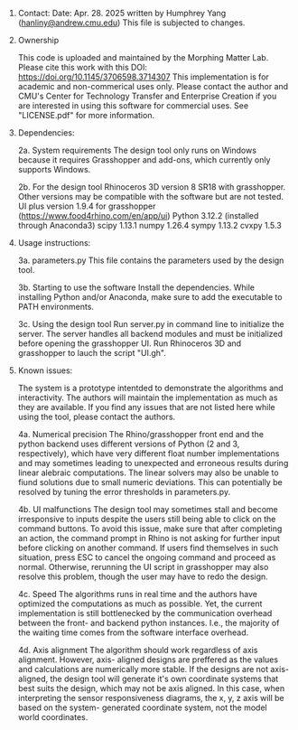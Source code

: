 1. Contact:
Date: Apr. 28. 2025
written by Humphrey Yang (hanliny@andrew.cmu.edu)
This file is subjected to changes.

1. Ownership

    This code is uploaded and maintained by the Morphing Matter Lab. Please cite this work with this DOI:
    https://doi.org/10.1145/3706598.3714307
    This implementation is for academic and non-commerical uses only. Please 
    contact the author and CMU's Center for Technology Transfer and 
    Enterprise Creation if you are interested in using this software for
     commercial uses. See "LICENSE.pdf" for more information.

2. Dependencies:

    2a. System requirements
    The design tool only runs on Windows because it requires Grasshopper and add-ons, which currently only supports Windows.
    
    2b. For the design tool
    Rhinoceros 3D version 8 SR18 with grasshopper. Other versions may be 
    compatible with the software but are not tested.
    UI plus version 1.9.4 for grasshopper (https://www.food4rhino.com/en/app/ui)
    Python 3.12.2 (installed through Anaconda3)
        scipy 1.13.1
        numpy 1.26.4
        sympy 1.13.2
        cvxpy 1.5.3

3. Usage instructions:

    3a. parameters.py
    This file contains the parameters used by the design tool.

    3b. Starting to use the software
    Install the dependencies. While installing Python and/or Anaconda, make 
    sure to add the executable to PATH environments.

    3c. Using the design tool
    Run server.py in command line to initialize the server. The server handles all backend modules and must be initialized before opening the grasshopper UI.
    Run Rhinoceros 3D and grasshopper to lauch the script "UI.gh".

4. Known issues:

    The system is a prototype intentded to demonstrate the algorithms and interactivity.
    The authors will maintain the implementation as much as they are available. 
    If you find any issues that are not listed here while using the tool, 
    please contact the authors.

    4a. Numerical precision
    The Rhino/grasshopper front end and the python backend uses different 
    versions of Python (2 and 3, respectively), which have very different float 
    number implementations and may sometimes leading to unexpected and erroneous 
    results during linear alebraic computations. The linear solvers may also be 
    unable to fiund solutions due to small numeric deviations. This can 
    potentially be resolved by tuning the error thresholds in parameters.py.

    4b. UI malfunctions
    The design tool may sometimes stall and become irresponsive to inputs 
    despite the users still being able to click on the command buttons. To 
    avoid this issue, make sure that after completing an action, the command 
    prompt in Rhino is not asking for further input before clicking on another 
    command. If users find themselves in such situation, press ESC to cancel 
    the ongoing command and proceed as normal. Otherwise, rerunning the UI 
    script in grasshopper may also resolve this problem, though the user may 
    have to redo the design.

    4c. Speed
    The algorithms runs in real time and the authors have optimized the 
    computations as much as possible. Yet, the current implementation is still 
    bottlenecked by the communication overhead between the front- and backend 
    python instances. I.e., the majority of the waiting time comes from the 
    software interface overhead.

    4d. Axis alignment
    The algorithm should work regardless of axis alignment. However, axis-
    aligned designs are preffered as the values and calculations are numerically 
    more stable. If the designs are not axis-aligned, the design tool will 
    generate it's own coordinate systems that best suits the design, which may 
    not be axis aligned. In this case, when interpreting the sensor 
    responsiveness diagrams, the x, y, z axis will be based on the system-
    generated coordinate system, not the model world coordinates.